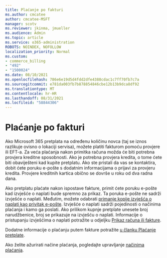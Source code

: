 ```yaml
---
title: Plaćanje po fakturi
ms.author: cmcatee
author: cmcatee-MSFT
manager: scotv
ms.reviewer: jkinma, jmueller
ms.audience: Admin
ms.topic: article
ms.service: o365-administration
ROBOTS: NOINDEX, NOFOLLOW
localization_priority: Normal
ms.custom:
- commerce_billing
- "492"
- "1500024"
ms.date: 08/10/2021
ms.openlocfilehash: 786e6e19d5d4fdd2dfe4388cdac1c7ff70fb7c7a
ms.sourcegitcommit: e781da003fb7b878854846cbe12b13b9dca8df92
ms.translationtype: MT
ms.contentlocale: hr-HR
ms.lasthandoff: 08/31/2021
ms.locfileid: "58844306"
---
```

# <a name="pay-by-invoice"></a>Plaćanje po fakturi

Ako Microsoft 365 pretplata na određenu količinu novca (taj se iznos razlikuje ovisno o lokaciji servisa), možete platiti fakturom pomoću provjere ili EFT-a. Za veća plaćanja nakon primitka računa možda će biti potrebna provjera kreditne sposobnosti. Ako je potrebna provjera kredita, o tome ćete biti obaviješteni kad kupite pretplatu. Ako ste pristali da vas se kontaktira, dobit ćete poruku e-pošte s dodatnim informacijama o prijavi za provjeru kredita. Provjere kreditnih kartica obično se dovrše u roku od dva radna dana.

Ako pretplatu plaćate nakon ispostave fakture, primit ćete poruku e-pošte kad izvješće o naplati bude spremno za prikaz. Ta poruka e-pošte ne sadrži izvješće o naplati. Međutim, možete odabrati [primanje kopije izvješća o naplati kao privitak e-pošte](https://docs.microsoft.com/microsoft-365/commerce/billing-and-payments/view-your-bill-or-invoice.md#receive-a-copy-of-your-billing-statement-in-email). Izvješće o naplati sadrži pojedinosti o načinima plaćanja i kamo ga poslati. Ako prilikom kupnje pretplate unesete broj narudžbenice, broj se prikazuje na izvješću o naplati. Informacije o pristupanju izvješćima o naplati potražite u odjeljku [Prikaz računa ili fakture](https://docs.microsoft.com/microsoft-365/commerce/billing-and-payments/view-your-bill-or-invoice).

Dodatne informacije o plaćanju putem fakture potražite [u članku Plaćanje pretplate](https://docs.microsoft.com/microsoft-365/commerce/billing-and-payments/pay-for-your-subscription).

Ako želite ažurirati načine plaćanja, pogledajte upravljanje [načinima plaćanja](https://docs.microsoft.com/microsoft-365/commerce/billing-and-payments/manage-payment-methods).